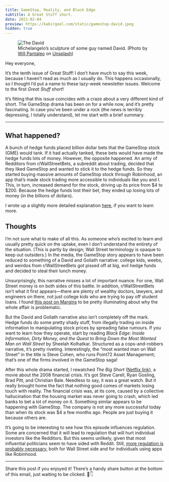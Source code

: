 ```yaml
---
title: GameStop, Reality, and Black Edge
subtitle: A Great Stuff short.
date: 2021-02-04
preview: https://kabirgoel.com/static/gamestop-david.jpeg
hidden: true
---
```


<figure>
  <img src="/static/gamestop-david.jpeg" alt="The David" />
  <figcaption>Michelangelo’s sculpture of some guy named David. (Photo by <a href="https://unsplash.com/@willpantaleo?utm_source=unsplash&utm_medium=referral&utm_content=creditCopyText">Will Pantaleo</a> on <a href="https://unsplash.com/s/photos/david%2C-florence%2C-italy?utm_source=unsplash&utm_medium=referral&utm_content=creditCopyText">Unsplash</a>)</figcaption>
</figure>

Hey everyone,

It’s the tenth issue of Great Stuff! I don’t have much to say this week, because I haven’t read as much as I usually do. This happens occasionally, so I thought I’d put a name to these lazy-week newsletter issues. Welcome to the first _Great Stuff short_!

It’s fitting that this issue coincides with a craze about a very different kind of short. The GameStop drama has been on for a while now, and it’s pretty fascinating. In case you’ve been under a rock (the news is terribly depressing, I totally understand), let me start with a brief summary.

---

## What happened?

A bunch of hedge funds placed billion dollar bets that the GameStop stock (GME) would tank. If it had actually tanked, these bets would have made the hedge funds lots of money. However, the opposite happened. An army of Redditors from r/WallStreetBets, a subreddit about trading, decided that they liked GameStop and wanted to stick it to the hedge funds. So they started buying massive amounts of GameStop stock through Robinhood, an app that’s made stock trading more accessible to individuals like you and I. This, in turn, increased demand for the stock, driving up its price from $4 to $200. Because the hedge funds lost their bet, they ended up losing lots of money (in the billions of dollars).

I wrote up a slightly more detailed explanation [here](https://kabirgoel.com/p/gamestop-explanation), if you want to learn more.

## Thoughts

I’m not sure what to make of all this. As someone who’s excited to learn and usually pretty quick on the uptake, even I don’t understand the entirety of the situation. (This is partly by design; Wall Street terminology is opaque to keep out outsiders.) In the media, the GameStop story appears to have been reduced to something of a David and Goliath narrative: college kids, weebs, and weirdos from r/WallStreetBets got pissed off at big, evil hedge funds and decided to steal their lunch money.

Unsurprisingly, this narrative misses a lot of important nuance. For one, Wall Street money is on both sides of this battle. In addition, r/WallStreetBets isn’t what it first appears—there are plenty of wealthy doctors, lawyers, and engineers on there, not just college kids who are trying to pay off student loans. I found [this post on Margins](https://themargins.substack.com/p/game-stop?r=10zbk&utm_campaign=post&utm_medium=email&utm_source=copy) to be pretty illuminating about why the whole affair is problematic.

But the David and Goliath narrative also isn’t completely off the mark. Hedge funds do some pretty shady stuff, from illegally trading on inside information to manipulating stock prices by spreading false rumours. If you want to learn how they operate, start by reading _Black Edge: Inside Information, Dirty Money, and the Quest to Bring Down the Most Wanted Man on Wall Street_ by Sheelah Kolhatkar. Structured as a cops-and-robbers narrative, it’s pretty riveting. Interestingly, the “most wanted man on Wall Street” in the title is Steve Cohen, who runs Point72 Asset Management; that’s one of the firms involved in the GameStop saga!

After this whole drama started, I rewatched _The Big Short_ ([Netflix link](https://www.netflix.com/title/80075560)), a movie about the 2008 financial crisis. It’s got Steve Carell, Ryan Gosling, Brad Pitt, and Christian Bale. Needless to say, it was a great watch. But it really brought home the fact that nothing good comes of markets losing touch with reality. The financial crisis was, at its core, caused by a collective hallucination that the housing market was never going to crash, which led banks to bet a lot of money on it. Something similar appears to be happening with GameStop. The company is not any more successful today than when its stock was $4 a few months ago. People are just buying it because others are.

It’s going to be interesting to see how this episode influences regulation. Some are concerned that it will lead to regulation that will hurt individual investors like the Redditors. But this seems unlikely, given that most influential politicians seem to have sided with Reddit. Still, [more regulation is probably necessary](https://www.washingtonpost.com/business/2021/01/30/financial-regulations-wall-street-sec-gamestop/), both for Wall Street side and for individuals using apps like Robinhood.

---

Share this post if you enjoyed it! There’s a handy share button at the bottom of this email, just waiting to be clicked. 🤤👇

